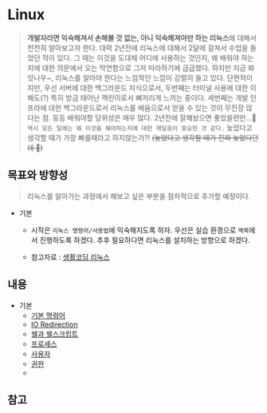 # Linux

> **개발자라면 익숙해져서 손해볼 것 없는, 아니 익숙해져야만 하는 리눅스**에 대해서 천천히 알아보고자 한다. 대력 2년전에 리눅스에 대해서 2달에 걸쳐서 수업을 들었던 적이 있다. 그 때는 이것을 도대체 어디에 사용하는 것인지, 왜 배워야 하는지에 대한 의문에서 오는 막연함으로 그저 따라하기에 급급했다. 하지만 지금 롸잇나우~, 리눅스를 알아야 한다는 느낌적인 느낌이 강렬히 들고 있다. 단편적이지만, 우선 서버에 대한 백그라운드 지식으로서, 두번째는 터미널 사용에 대한 이해도(?) 특히 방금 태어난 맥린이로서 뼈저리게 느끼는 중이다. 세번째는 개발 인프라에 대한 백그라운드로서 리눅스를 배움으로서 얻을 수 있는 것이 무진장 많다는 점. 등등 배워야할 당위성은 매우 많다. 2년전에 잘해놨으면 좋았을련만...🤪 `역시 모든 일에는 왜 이것을 해야하는지에 대한 깨달음이 중요한 것 같다.` 늦었다고 생각할 때가 가장 빠를때라고 하지않는가?! ~~(늦었다고 생각할 때가 진짜 늦었다던데 🤬)~~

## 목표와 방향성

> 리눅스를 알아가는 과정에서 해보고 싶은 부분을 점차적으로 추가할 예정이다.

- 기본

  - 시작은 `리눅스 명령어/사용법`에 익숙해지도록 하자. 우선은 실습 환경으로 `맥북`에서 진행하도록 하겠다. 추후 필요하다면 리눅스를 설치하는 방향으로 하겠다.

  - 참고자료 : [생활코딩 리눅스](https://www.inflearn.com/course/%EC%83%9D%ED%99%9C%EC%BD%94%EB%94%A9-%EB%A6%AC%EB%88%85%EC%8A%A4-%EA%B0%95%EC%A2%8C)

## 내용

- 기본
  - [기본 명령어](./basic/basic_command.md)
  - [IO Redirection](./basic/io_redirection.md)
  - [쉘과 쉘스크립트](./basic/shellscript.md)
  - [프로세스](./basic/process.md)
  - [사용자](./basic/user.md)
  - [권한](./basic/permission.md)
  -

## 참고
